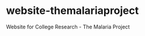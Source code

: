 website-themalariaproject
=========================

Website for College Research - The Malaria Project
